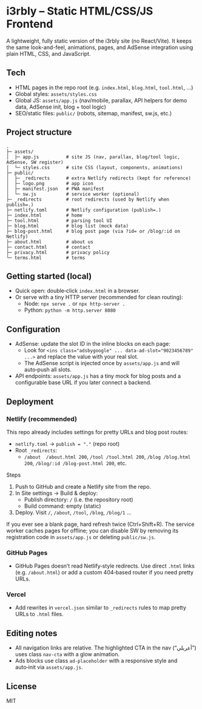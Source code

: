 # i3rbly – Static HTML/CSS/JS Frontend

A lightweight, fully static version of the i3rbly site (no React/Vite). It keeps the same look-and-feel, animations, pages, and AdSense integration using plain HTML, CSS, and JavaScript.

## Tech
- HTML pages in the repo root (e.g. `index.html`, `blog.html`, `tool.html`, …)
- Global styles: `assets/styles.css`
- Global JS: `assets/app.js` (nav/mobile, parallax, API helpers for demo data, AdSense init, blog + tool logic)
- SEO/static files: `public/` (robots, sitemap, manifest, sw.js, etc.)

## Project structure
```
.
├─ assets/
│  ├─ app.js          # site JS (nav, parallax, blog/tool logic, AdSense, SW register)
│  └─ styles.css      # site CSS (layout, components, animations)
├─ public/
│  ├─ _redirects      # extra Netlify redirects (kept for reference)
│  ├─ logo.png        # app icon
│  ├─ manifest.json   # PWA manifest
│  └─ sw.js           # service worker (optional)
├─ _redirects         # root redirects (used by Netlify when publish=.)
├─ netlify.toml       # Netlify configuration (publish=.)
├─ index.html         # home
├─ tool.html          # parsing tool UI
├─ blog.html          # blog list (mock data)
├─ blog-post.html     # blog post page (via ?id= or /blog/:id on Netlify)
├─ about.html         # about us
├─ contact.html       # contact
├─ privacy.html       # privacy policy
└─ terms.html         # terms
```

## Getting started (local)
- Quick open: double‑click `index.html` in a browser.
- Or serve with a tiny HTTP server (recommended for clean routing):
  - Node: `npx serve .` or `npx http-server .`
  - Python: `python -m http.server 8080`

## Configuration
- AdSense: update the slot ID in the inline blocks on each page:
  - Look for `<ins class="adsbygoogle" ... data-ad-slot="9023456789" ...>` and replace the value with your real slot.
  - The AdSense script is injected once by `assets/app.js` and will auto‑push all slots.
- API endpoints: `assets/app.js` has a tiny mock for blog posts and a configurable base URL if you later connect a backend.

## Deployment
### Netlify (recommended)
This repo already includes settings for pretty URLs and blog post routes:
- `netlify.toml` → `publish = "."` (repo root)
- Root `_redirects`:
  - `/about  /about.html 200`, `/tool /tool.html 200`, `/blog /blog.html 200`, `/blog/:id /blog-post.html 200`, etc.

Steps
1) Push to GitHub and create a Netlify site from the repo.
2) In Site settings → Build & deploy:
   - Publish directory: `/` (i.e. the repository root)
   - Build command: empty (static)
3) Deploy. Visit `/`, `/about`, `/tool`, `/blog`, `/blog/1` …

If you ever see a blank page, hard refresh twice (Ctrl+Shift+R). The service worker caches pages for offline; you can disable SW by removing its registration code in `assets/app.js` or deleting `public/sw.js`.

### GitHub Pages
- GitHub Pages doesn’t read Netlify‑style redirects. Use direct `.html` links (e.g. `/about.html`) or add a custom 404‑based router if you need pretty URLs.

### Vercel
- Add rewrites in `vercel.json` similar to `_redirects` rules to map pretty URLs to `.html` files.

## Editing notes
- All navigation links are relative. The highlighted CTA in the nav (“أعربلي”) uses class `nav-cta` with a glow animation.
- Ads blocks use class `ad-placeholder` with a responsive style and auto‑init via `assets/app.js`.

## License
MIT